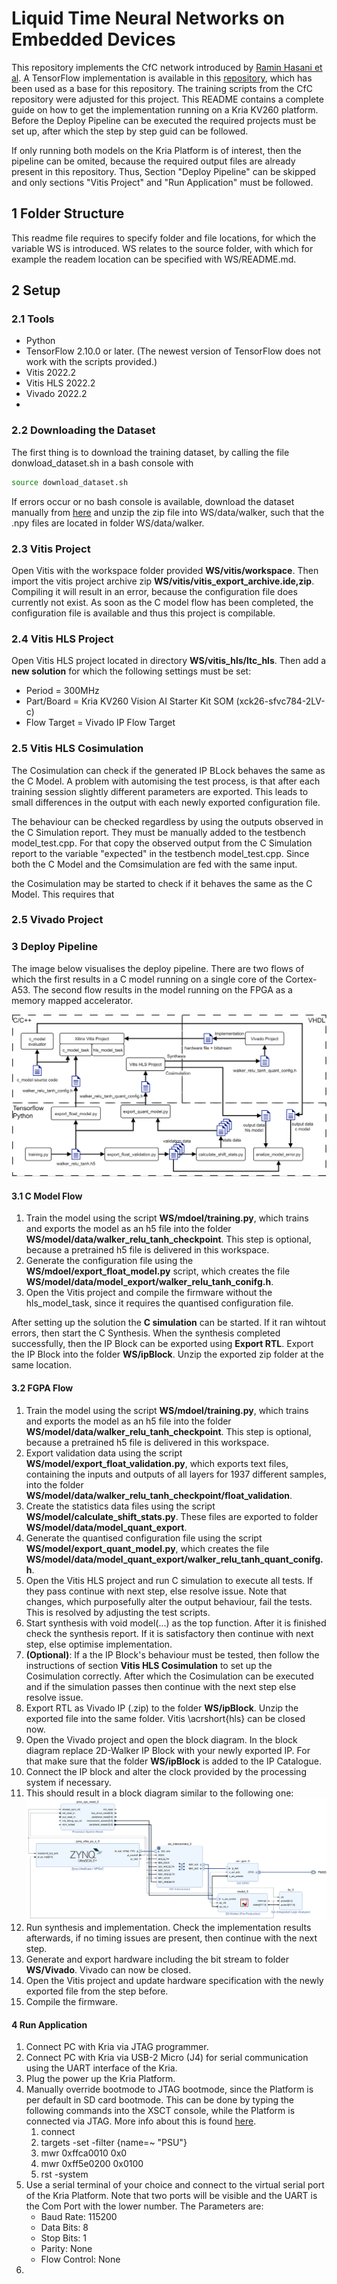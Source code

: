 # Liquid Time Neural Networks on Embedded Devices
This repository implements the CfC network introduced by [Ramin Hasani et al](https://www.nature.com/articles/s42256-022-00556-7). A TensorFlow implementation is available in this [repository](https://github.com/raminmh/CfC), which has been used as a base for this repository. The training scripts from the CfC repository were adjusted for this project. This README contains a complete guide on how to get the implementation running on a Kria KV260 platform. Before the Deploy Pipeline can be executed the required projects must be set up, after which the step by step guid can be followed.

If only running both models on the Kria Platform is of interest, then the pipeline can be omited, because the required output files are already present in this repository. Thus, Section "Deploy Pipeline" can be skipped and only sections "Vitis Project" and "Run Application" must be followed.

## 1 Folder Structure
This readme file requires to specify folder and file locations, for which the variable WS is introduced. WS relates to the source folder, with which for example the readem location can be specified with WS/README.md.

## 2 Setup
### 2.1 Tools
- Python
- TensorFlow 2.10.0 or later. (The newest version of TensorFlow does not work with the scripts provided.)
- Vitis 2022.2
- Vitis HLS 2022.2
- Vivado 2022.2
- 
### 2.2 Downloading the Dataset
The first thing is to download the training dataset, by calling the file donwload_dataset.sh in a bash console with
```bash
source download_dataset.sh
```
If errors occur or no bash console is available, download the dataset manually from [here](https://people.csail.mit.edu/mlechner/datasets/walker.zip) and unzip the zip file into WS/data/walker, such that the .npy files are located in folder WS/data/walker.

### 2.3 Vitis Project
Open Vitis with the workspace folder provided **WS/vitis/workspace**. Then import the vitis project archive zip **WS/vitis/vitis_export_archive.ide,zip**. Compiling it will result in an error, because the configuration file does currently not exist. As soon as the C model flow has been completed, the configuration file is available and thus this project is compilable.

### 2.4 Vitis HLS Project
Open Vitis HLS project located in directory **WS/vitis_hls/ltc_hls**. Then add a **new solution** for which the following settings must be set:
* Period = 300MHz
* Part/Board = Kria KV260 Vision AI Starter Kit SOM (xck26-sfvc784-2LV-c)
* Flow Target = Vivado IP Flow Target

### 2.5 Vitis HLS Cosimulation
The Cosimulation can check if the generated IP BLock behaves the same as the C Model. A problem with automising the test process, is that after each training session slightly different parameters are exported. This leads to small differences in the output with each newly exported configuration file.

The behaviour can be checked regardless by using the outputs observed in the C Simulation report. They must be manually added to the testbench model_test.cpp. For that copy the observed output from the C Simulation report to the variable "expected" in the testbench model_test.cpp. Since both the C Model and the Comsimulation are fed with the same input.

 the Cosimulation may be started to check if it behaves the same as the C Model. This requires that 


### 2.5 Vivado Project

### 3 Deploy Pipeline
The image below visualises the deploy pipeline. There are two flows of which the first results in a C model running on a single core of the Cortex-A53. The second flow results in the model running on the FPGA as a memory mapped accelerator.

![image](./readmeResources/pipeline.png)

#### 3.1 C Model Flow
1. Train the model using the script **WS/mdoel/training.py**, which trains and exports the model as an h5 file into the folder **WS/model/data/walker_relu_tanh_checkpoint**. This step is optional, because a pretrained h5 file is delivered in this workspace.
1. Generate the configuration file using the **WS/mdoel/export\_float\_model.py** script, which creates the file **WS/model/data/model\_export/walker\_relu\_tanh\_conifg.h**.
1. Open the Vitis project and compile the firmware without the hls\_model\_task, since it requires the quantised configuration file.

After setting up the solution the **C simulation** can be started. If it ran wihtout errors, then start the C Synthesis. When the synthesis completed successfully, then the IP Block can be exported using **Export RTL**. Export the IP Block into the folder **WS/ipBlock**. Unzip the exported zip folder at the same location.

#### 3.2 FGPA Flow
1. Train the model using the script **WS/mdoel/training.py**, which trains and exports the model as an h5 file into the folder **WS/model/data/walker_relu_tanh_checkpoint**. This step is optional, because a pretrained h5 file is delivered in this workspace.
2. Export validation data using the script **WS/model/export\_float\_validation.py**, which exports text files, containing the inputs and outputs of all layers for 1937 different samples, into the folder **WS/model/data/walker_relu_tanh_checkpoint/float_validation**.
3. Create the statistics data files using the script **WS/model/calculate\_shift\_stats.py**. These files are exported to folder **WS/model/data/model_quant_export**.
4. Generate the quantised configuration file using the script **WS/model/export\_quant\_model.py**, which creates the file **WS/model/data/model_quant_export/walker\_relu\_tanh\_quant\_conifg.h**.
5. Open the Vitis HLS project and run C simulation to execute all tests. If they pass continue with next step, else resolve issue. Note that changes, which purposefully alter the output behaviour, fail the tests. This is resolved by adjusting the test scripts.
6. Start synthesis with void model(...) as the top function. After it is finished check the synthesis report. If it is satisfactory then continue with next step, else optimise implementation.
7. **(Optional)**: If a the IP Block's behaviour must be tested, then follow the instructions of section **Vitis HLS Cosimulation** to set up the Cosimulation correctly. After which the Cosimulation can be executed and if the simulation passes then continue with the next step else resolve issue.
8. Export RTL as Vivado IP (.zip) to the folder **WS/ipBlock**. Unzip the exported file into the same folder.  Vitis \acrshort{hls} can be closed now.
9. Open the Vivado project and open the block diagram. In the block diagram replace 2D-Walker IP Block with your newly exported IP. For that make sure that the folder **WS/ipBlock** is added to the IP Catalogue. 
10. Connect the IP block and alter the clock provided by the processing system if necessary.
11. This should result in a block diagram similar to the following one:
    ![image](./readmeResources/blockDiagram.png)
12. Run synthesis and implementation. Check the implementation results afterwards, if no timing issues are present, then continue with the next step.
13. Generate and export hardware including the bit stream to folder **WS/Vivado**. Vivado can now be closed.
14. Open the Vitis project and update hardware specification with the newly exported file from the step before.
15. Compile the firmware.
  
#### 4 Run Application
1. Connect PC with Kria via JTAG programmer.
2. Connect PC with Kria via USB-2 Micro (J4) for serial communication using the UART interface of the Kria.
3. Plug the power up the Kria Platform.
4. Manually override bootmode to JTAG bootmode, since the Platform is per default in SD card bootmode. This can be done by typing the following commands into the XSCT console, while the Platform is connected via JTAG. More info about this is found [here](https://xilinx.github.io/kria-apps-docs/creating_applications/2022.1/build/html/docs/bootmodes.html).
   1. connect
   2. targets -set -filter {name=~ "PSU"}
   2. mwr 0xffca0010 0x0
   3. mwr 0xff5e0200 0x0100
   4. rst -system
5. Use a serial terminal of your choice and connect to the virtual serial port of the Kria Platform. Note that two ports will be visible and the UART is the Com Port with the lower number. The Parameters are:
    * Baud Rate: 115200
    * Data Bits: 8
    * Stop Bits: 1
    * Parity: None
    * Flow Control: None
6. 



